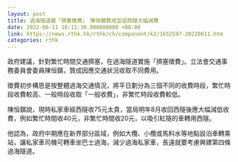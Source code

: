 ```yaml
---
layout: post
title: 過海隧道擬「擠塞徵費」　陳恒鑌贊成並促西隧大幅減費
date: 2022-06-11 16:11:30.000000000 +08:00
link: https://news.rthk.hk/rthk/ch/component/k2/1652597-20220611.htm
categories: rthk
---
```


政府建議，針對繁忙時間交通擠塞，在過海隧道實施「擠塞徵費」。立法會交通事務委員會委員陳恒鑌，贊成因應交通狀況收取不同費用。

徵費初步構思是按整體過海交通情況，將平日劃分為三個不同的收費時段，繁忙時段收費較高、一般時段收取「一般收費」，非繁忙時段收費較低。

陳恒鑌說，現時私家車經西隧收75元太貴，當局明年8月收回西隧後應大幅減低收費，例如繁忙時間收40元，非繁忙時間收20元，以吸引紅隧的車轉用西隧。

他認為，政府中期應在新界部分區域，例如大欖、小欖或馬料水等地點設泊車轉乘站，讓私家車司機可轉車坐巴士過海，減少過海私家車，長遠就要考慮興建第四條過海隧道。
